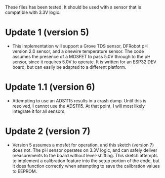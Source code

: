 These files has been tested. It should be used with a sensor that is compatible with 3.3V logic.

# Update 1 (version 5)

- This implementation will support a Grove TDS sensor, DFRobot pH version 2.0 sensor, and a onewire temperature sensor.
The code assumes the presence of a MOSFET to pass 5.0V through to the pH sensor, since it requires 5.0V to operate. It is written for
an ESP32 DEV board, but can easily be adapted to a different platform.

# Update 1.1 (version 6)

- Attempting to use an ADS1115 results in a crash dump. Until this is resolved, I cannot use the ADS1115. At that point, I will most likely
integrate it for all sensors.

# Update 2 (version 7)

- Version 5 assumes a mosfet for operation, and this sketch (version 7) does not. The pH sensor operates on 3.3V logic, and can safely deliver measurements
to the board without level-shifting. This sketch attempts to implement a calibration feature into the setup portion of the code, but it does function
correctly when attempting to save the calibration values to EEPROM.